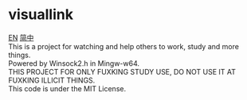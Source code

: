 # visuallink
[EN](https://github.com/orangeZSCB/visuallink/blob/master/README.md) [简中](https://github.com/orangeZSCB/visuallink/blob/master/READMEs/README_zh.md)    
This is a project for watching and help others to work, study and more things.     
Powered by Winsock2.h in Mingw-w64.    
THIS PROJECT FOR ONLY FUXKING STUDY USE, DO NOT USE IT AT FUXKING ILLICIT THINGS.    
This code is under the MIT License.
